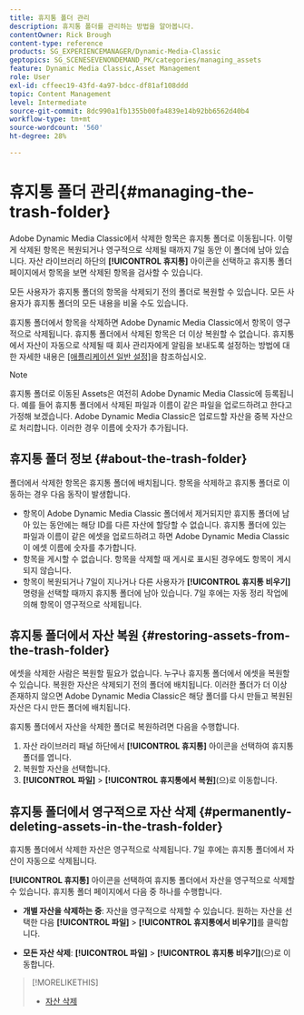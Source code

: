```yaml
---
title: 휴지통 폴더 관리
description: 휴지통 폴더를 관리하는 방법을 알아봅니다.
contentOwner: Rick Brough
content-type: reference
products: SG_EXPERIENCEMANAGER/Dynamic-Media-Classic
geptopics: SG_SCENESEVENONDEMAND_PK/categories/managing_assets
feature: Dynamic Media Classic,Asset Management
role: User
exl-id: cffeec19-43fd-4a97-bdcc-df81af108ddd
topic: Content Management
level: Intermediate
source-git-commit: 8dc990a1fb1355b00fa4839e14b92bb6562d40b4
workflow-type: tm+mt
source-wordcount: '560'
ht-degree: 28%

---
```


# 휴지통 폴더 관리{#managing-the-trash-folder}

Adobe Dynamic Media Classic에서 삭제한 항목은 휴지통 폴더로 이동됩니다. 이렇게 삭제된 항목은 복원되거나 영구적으로 삭제될 때까지 7일 동안 이 폴더에 남아 있습니다. 자산 라이브러리 하단의 **[!UICONTROL 휴지통]** 아이콘을 선택하고 휴지통 폴더 페이지에서 항목을 보면 삭제된 항목을 검사할 수 있습니다.

모든 사용자가 휴지통 폴더의 항목을 삭제되기 전의 폴더로 복원할 수 있습니다. 모든 사용자가 휴지통 폴더의 모든 내용을 비울 수도 있습니다.

휴지통 폴더에서 항목을 삭제하면 Adobe Dynamic Media Classic에서 항목이 영구적으로 삭제됩니다. 휴지통 폴더에서 삭제된 항목은 더 이상 복원할 수 없습니다. 휴지통에서 자산이 자동으로 삭제될 때 회사 관리자에게 알림을 보내도록 설정하는 방법에 대한 자세한 내용은 [[애플리케이션 일반 설정]](application-setup.md#general_settings)을 참조하십시오.

>[!NOTE]
>
>휴지통 폴더로 이동된 Assets은 여전히 Adobe Dynamic Media Classic에 등록됩니다. 예를 들어 휴지통 폴더에서 삭제된 파일과 이름이 같은 파일을 업로드하려고 한다고 가정해 보겠습니다. Adobe Dynamic Media Classic은 업로드할 자산을 중복 자산으로 처리합니다. 이러한 경우 이름에 숫자가 추가됩니다.

## 휴지통 폴더 정보 {#about-the-trash-folder}

폴더에서 삭제한 항목은 휴지통 폴더에 배치됩니다. 항목을 삭제하고 휴지통 폴더로 이동하는 경우 다음 동작이 발생합니다.

* 항목이 Adobe Dynamic Media Classic 폴더에서 제거되지만 휴지통 폴더에 남아 있는 동안에는 해당 ID를 다른 자산에 할당할 수 없습니다. 휴지통 폴더에 있는 파일과 이름이 같은 에셋을 업로드하려고 하면 Adobe Dynamic Media Classic이 에셋 이름에 숫자를 추가합니다.
* 항목을 게시할 수 없습니다. 항목을 삭제할 때 게시로 표시된 경우에도 항목이 게시되지 않습니다.
* 항목이 복원되거나 7일이 지나거나 다른 사용자가 **[!UICONTROL 휴지통 비우기]** 명령을 선택할 때까지 휴지통 폴더에 남아 있습니다. 7일 후에는 자동 정리 작업에 의해 항목이 영구적으로 삭제됩니다.

## 휴지통 폴더에서 자산 복원 {#restoring-assets-from-the-trash-folder}

에셋을 삭제한 사람은 복원할 필요가 없습니다. 누구나 휴지통 폴더에서 에셋을 복원할 수 있습니다. 복원한 자산은 삭제되기 전의 폴더에 배치됩니다. 이러한 폴더가 더 이상 존재하지 않으면 Adobe Dynamic Media Classic은 해당 폴더를 다시 만들고 복원된 자산은 다시 만든 폴더에 배치됩니다.

휴지통 폴더에서 자산을 삭제한 폴더로 복원하려면 다음을 수행합니다.

1. 자산 라이브러리 패널 하단에서 **[!UICONTROL 휴지통]** 아이콘을 선택하여 휴지통 폴더를 엽니다.
1. 복원할 자산을 선택합니다.
1. **[!UICONTROL 파일]** > **[!UICONTROL 휴지통에서 복원]**(으)로 이동합니다.

## 휴지통 폴더에서 영구적으로 자산 삭제 {#permanently-deleting-assets-in-the-trash-folder}

휴지통 폴더에서 삭제한 자산은 영구적으로 삭제됩니다. 7일 후에는 휴지통 폴더에서 자산이 자동으로 삭제됩니다.

**[!UICONTROL 휴지통]** 아이콘을 선택하여 휴지통 폴더에서 자산을 영구적으로 삭제할 수 있습니다. 휴지통 폴더 페이지에서 다음 중 하나를 수행합니다.

* **개별 자산을 삭제하는 중**: 자산을 영구적으로 삭제할 수 있습니다. 원하는 자산을 선택한 다음 **[!UICONTROL 파일]** > **[!UICONTROL 휴지통에서 비우기]**&#x200B;를 클릭합니다.

* **모든 자산 삭제**: **[!UICONTROL 파일]** > **[!UICONTROL 휴지통 비우기]**(으)로 이동합니다.

>[!MORELIKETHIS]
>
>* [자산 삭제](moving-renaming-deleting-assets.md#delete_assets)
